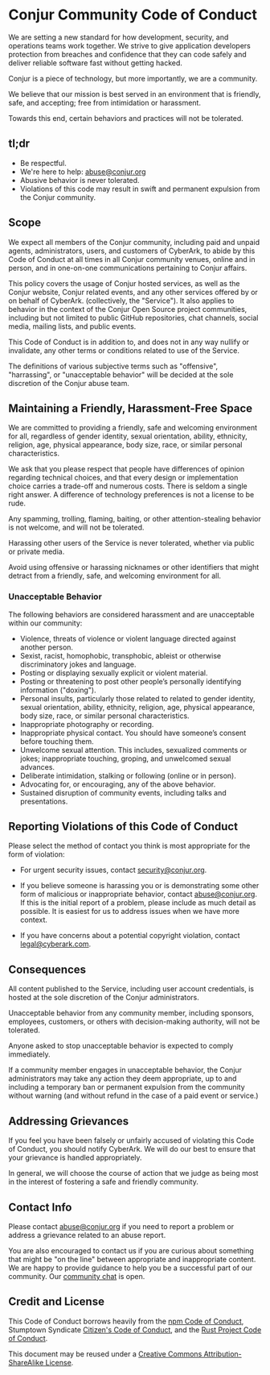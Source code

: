 # Conjur Community Code of Conduct

We are setting a new standard for how development, security, and operations
teams work together. We strive to give application developers protection from
breaches and confidence that they can code safely and deliver reliable software
fast without getting hacked.

Conjur is a piece of technology, but more importantly, we are a community.

We believe that our mission is best served in an environment that is friendly,
safe, and accepting; free from intimidation or harassment.

Towards this end, certain behaviors and practices will not be tolerated.

## tl;dr

* Be respectful.
* We're here to help: <abuse@conjur.org>
* Abusive behavior is never tolerated.
* Violations of this code may result in swift and permanent expulsion from the
  Conjur community.

## Scope

We expect all members of the Conjur community, including paid and unpaid agents,
administrators, users, and customers of CyberArk, to abide by this Code of
Conduct at all times in all Conjur community venues, online and in person, and
in one-on-one communications pertaining to Conjur affairs.

This policy covers the usage of Conjur hosted services, as well as the Conjur
website, Conjur related events, and any other services offered by or on behalf
of CyberArk. (collectively, the "Service"). It also applies to behavior in the
context of the Conjur Open Source project communities, including but not limited
to public GitHub repositories, chat channels, social media, mailing lists, and
public events.

This Code of Conduct is in addition to, and does not in any way nullify or
invalidate, any other terms or conditions related to use of the Service.

The definitions of various subjective terms such as "offensive", "harrassing",
or "unacceptable behavior" will be decided at the sole discretion of the Conjur
abuse team.

## Maintaining a Friendly, Harassment-Free Space

We are committed to providing a friendly, safe and welcoming environment for
all, regardless of gender identity, sexual orientation, ability, ethnicity,
religion, age, physical appearance, body size, race, or similar personal
characteristics.

We ask that you please respect that people have differences of opinion regarding
technical choices, and that every design or implementation choice carries a
trade-off and numerous costs. There is seldom a single right answer. A
difference of technology preferences is not a license to be rude.

Any spamming, trolling, flaming, baiting, or other attention-stealing behavior
is not welcome, and will not be tolerated.

Harassing other users of the Service is never tolerated, whether via public or
private media.

Avoid using offensive or harassing nicknames or other identifiers that might
detract from a friendly, safe, and welcoming environment for all.


### Unacceptable Behavior

The following behaviors are considered harassment and are unacceptable within
our community:

* Violence, threats of violence or violent language directed against another
  person.
* Sexist, racist, homophobic, transphobic, ableist or otherwise discriminatory
  jokes and language.
* Posting or displaying sexually explicit or violent material.
* Posting or threatening to post other people’s personally identifying
  information ("doxing").
* Personal insults, particularly those related to related to gender identity,
  sexual orientation, ability, ethnicity, religion, age, physical appearance,
  body size, race, or similar personal characteristics.
* Inappropriate photography or recording.
* Inappropriate physical contact. You should have someone’s consent before
  touching them.
* Unwelcome sexual attention. This includes, sexualized comments or jokes;
  inappropriate touching, groping, and unwelcomed sexual advances.
* Deliberate intimidation, stalking or following (online or in person).
* Advocating for, or encouraging, any of the above behavior.
* Sustained disruption of community events, including talks and presentations.

## Reporting Violations of this Code of Conduct

Please select the method of contact you think is most appropriate for
the form of violation:

* For urgent security issues, contact <security@conjur.org>.

* If you believe someone is harassing you or is demonstrating some other form of
  malicious or inappropriate behavior, contact <abuse@conjur.org>. If this is
  the initial report of a problem, please include as much detail as possible. It
  is easiest for us to address issues when we have more context.

* If you have concerns about a potential copyright violation, contact
  <legal@cyberark.com>.


## Consequences

All content published to the Service, including user account credentials, is
hosted at the sole discretion of the Conjur administrators.

Unacceptable behavior from any community member, including sponsors, employees,
customers, or others with decision-making authority, will not be tolerated.

Anyone asked to stop unacceptable behavior is expected to comply immediately.

If a community member engages in unacceptable behavior, the Conjur
administrators may take any action they deem appropriate, up to and including a
temporary ban or permanent expulsion from the community without warning (and
without refund in the case of a paid event or service.)

## Addressing Grievances

If you feel you have been falsely or unfairly accused of violating this Code of
Conduct, you should notify CyberArk. We will do our best to ensure that your
grievance is handled appropriately.

In general, we will choose the course of action that we judge as being
most in the interest of fostering a safe and friendly community.

## Contact Info

Please contact <abuse@conjur.org> if you need to report a problem or address a
grievance related to an abuse report.

You are also encouraged to contact us if you are curious about something that
might be "on the line" between appropriate and inappropriate content. We are
happy to provide guidance to help you be a successful part of our community. Our
[community chat][chat] is open.

[chat]: https://slackin-conjur.herokuapp.com

## Credit and License

This Code of Conduct borrows heavily from the [npm Code of
Conduct](https://www.npmjs.com/policies/conduct), Stumptown Syndicate [Citizen's
Code of Conduct](http://citizencodeofconduct.org/), and the [Rust Project Code
of Conduct](https://www.rust-lang.org/conduct.html).

This document may be reused under a [Creative Commons
Attribution-ShareAlike
License](https://creativecommons.org/licenses/by-sa/4.0/).
